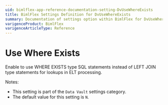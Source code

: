 ```yaml
---
uid: bimlflex-app-reference-documentation-setting-DvUseWhereExists
title: BimlFlex Settings Definition for DvUseWhereExists
summary: Documentation of settings option within BimlFlex for DvUseWhereExists
varigenceProduct: BimlFlex
varigenceArticleType: Reference
---
```


# Use Where Exists

Enable to use WHERE EXISTS type SQL statements instead of LEFT JOIN type statements for lookups in ELT processing.

Notes:

* This setting is part of the `Data Vault` settings category.
* The default value for this setting is `N`.
